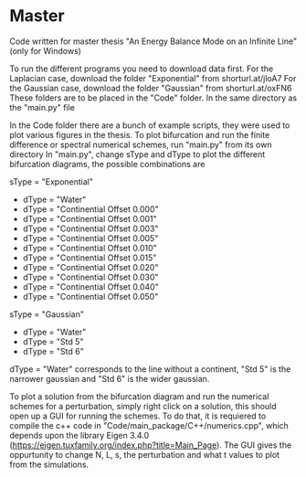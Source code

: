 # Master
Code written for master thesis "An Energy Balance Mode on an Infinite Line" (only for Windows)

To run the different programs you need to download data first.
For the Laplacian case, download the folder "Exponential" from shorturl.at/jloA7
For the Gaussian case, download the folder "Gaussian" from shorturl.at/oxFN6
These folders are to be placed in the "Code" folder. In the same directory as the "main.py" file

In the Code folder there are a bunch of example scripts, they were used to plot various figures in the thesis.
To plot bifurcation and run the finite difference or spectral numerical schemes, run "main.py" from its own directory
In "main.py", change sType and dType to plot the different bifurcation diagrams, the possible combinations are

sType = "Exponential"
  - dType = "Water"
  - dType = "Continential Offset 0.000"
  - dType = "Continential Offset 0.001"
  - dType = "Continential Offset 0.003"
  - dType = "Continential Offset 0.005"
  - dType = "Continential Offset 0.010"
  - dType = "Continential Offset 0.015"
  - dType = "Continential Offset 0.020"
  - dType = "Continential Offset 0.030"
  - dType = "Continential Offset 0.040"
  - dType = "Continential Offset 0.050"

sType = "Gaussian"
  - dType = "Water"
  - dType = "Std 5"
  - dType = "Std 6"

dType = "Water" corresponds to the line without a continent, "Std 5" is the narrower gaussian and "Std 6" is the wider gaussian.

To plot a solution from the bifurcation diagram and run the numerical schemes for a perturbation, simply right click on a solution, this should open up a GUI for running the schemes. To do that, it is requiered to compile the c++ code in "Code/main_package/C++/numerics.cpp", which depends upon the library Eigen 3.4.0 (https://eigen.tuxfamily.org/index.php?title=Main_Page). The GUI gives the oppurtunity to change N, L, s, the perturbation and what t values to plot from the simulations.
